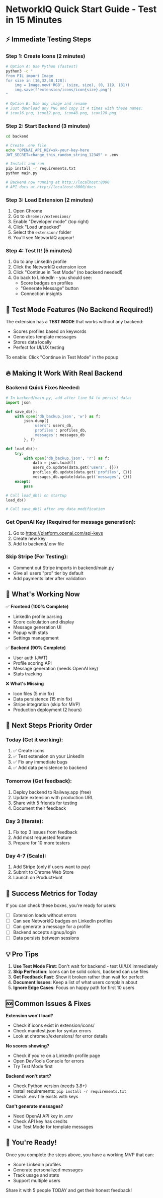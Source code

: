 # NetworkIQ Quick Start Guide - Test in 15 Minutes

## ⚡ Immediate Testing Steps

### Step 1: Create Icons (2 minutes)
```bash
# Option A: Use Python (fastest)
python3 -c "
from PIL import Image
for size in [16,32,48,128]:
    img = Image.new('RGB', (size, size), (0, 119, 181))
    img.save(f'extension/icons/icon{size}.png')
"

# Option B: Use any image and rename
# Just download any PNG and copy it 4 times with these names:
# icon16.png, icon32.png, icon48.png, icon128.png
```

### Step 2: Start Backend (3 minutes)
```bash
cd backend

# Create .env file
echo "OPENAI_API_KEY=sk-your-key-here
JWT_SECRET=change_this_random_string_12345" > .env

# Install and run
pip install -r requirements.txt
python main.py

# Backend now running at http://localhost:8000
# API docs at http://localhost:8000/docs
```

### Step 3: Load Extension (2 minutes)
1. Open Chrome
2. Go to `chrome://extensions/`
3. Enable "Developer mode" (top right)
4. Click "Load unpacked"
5. Select the `extension/` folder
6. You'll see NetworkIQ appear!

### Step 4: Test It! (5 minutes)
1. Go to any LinkedIn profile
2. Click the NetworkIQ extension icon
3. Click "Continue in Test Mode" (no backend needed!)
4. Go back to LinkedIn - you should see:
   - Score badges on profiles
   - "Generate Message" button
   - Connection insights

## 🧪 Test Mode Features (No Backend Required!)

The extension has a **TEST MODE** that works without any backend:
- Scores profiles based on keywords
- Generates template messages
- Stores data locally
- Perfect for UI/UX testing

To enable: Click "Continue in Test Mode" in the popup

## 🔥 Making It Work With Real Backend

### Backend Quick Fixes Needed:
```python
# In backend/main.py, add after line 54 to persist data:
import json

def save_db():
    with open('db_backup.json', 'w') as f:
        json.dump({
            'users': users_db,
            'profiles': profiles_db,
            'messages': messages_db
        }, f)

def load_db():
    try:
        with open('db_backup.json', 'r') as f:
            data = json.load(f)
            users_db.update(data.get('users', {}))
            profiles_db.update(data.get('profiles', {}))
            messages_db.update(data.get('messages', {}))
    except:
        pass

# Call load_db() on startup
load_db()

# Call save_db() after any data modification
```

### Get OpenAI Key (Required for message generation):
1. Go to https://platform.openai.com/api-keys
2. Create new key
3. Add to backend/.env file

### Skip Stripe (For Testing):
- Comment out Stripe imports in backend/main.py
- Give all users "pro" tier by default
- Add payments later after validation

## 📱 What's Working Now

✅ **Frontend (100% Complete)**
- LinkedIn profile parsing
- Score calculation and display
- Message generation UI
- Popup with stats
- Settings management

✅ **Backend (90% Complete)**
- User auth (JWT)
- Profile scoring API
- Message generation (needs OpenAI key)
- Stats tracking

❌ **What's Missing**
- Icon files (5 min fix)
- Data persistence (15 min fix)
- Stripe integration (skip for MVP)
- Production deployment (2 hours)

## 🚀 Next Steps Priority Order

### Today (Get it working):
1. ✅ Create icons
2. ✅ Test extension on your LinkedIn
3. ✅ Fix any immediate bugs
4. ✅ Add data persistence to backend

### Tomorrow (Get feedback):
1. Deploy backend to Railway.app (free)
2. Update extension with production URL
3. Share with 5 friends for testing
4. Document their feedback

### Day 3 (Iterate):
1. Fix top 3 issues from feedback
2. Add most requested feature
3. Prepare for 10 more testers

### Day 4-7 (Scale):
1. Add Stripe (only if users want to pay)
2. Submit to Chrome Web Store
3. Launch on ProductHunt

## 🎯 Success Metrics for Today

If you can check these boxes, you're ready for users:
- [ ] Extension loads without errors
- [ ] Can see NetworkIQ badges on LinkedIn profiles
- [ ] Can generate a message for a profile
- [ ] Backend accepts signup/login
- [ ] Data persists between sessions

## 💡 Pro Tips

1. **Use Test Mode First**: Don't wait for backend - test UI/UX immediately
2. **Skip Perfection**: Icons can be solid colors, backend can use files
3. **Get Feedback Fast**: Show it broken rather than wait for perfect
4. **Document Issues**: Keep a list of what users complain about
5. **Ignore Edge Cases**: Focus on happy path for first 10 users

## 🆘 Common Issues & Fixes

**Extension won't load?**
- Check if icons exist in extension/icons/
- Check manifest.json for syntax errors
- Look at chrome://extensions/ for error details

**No scores showing?**
- Check if you're on a LinkedIn profile page
- Open DevTools Console for errors
- Try Test Mode first

**Backend won't start?**
- Check Python version (needs 3.8+)
- Install requirements: `pip install -r requirements.txt`
- Check .env file exists with keys

**Can't generate messages?**
- Need OpenAI API key in .env
- Check API key has credits
- Use Test Mode for template messages

## 🎉 You're Ready!

Once you complete the steps above, you have a working MVP that can:
- Score LinkedIn profiles
- Generate personalized messages
- Track usage and stats
- Support multiple users

Share it with 5 people TODAY and get their honest feedback!